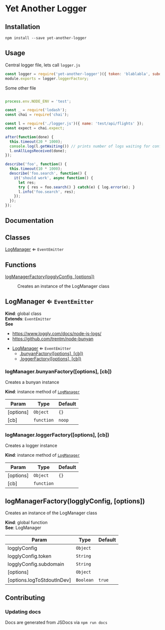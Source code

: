 # Yet Another Logger

## Installation

```
npm install --save yet-another-logger
```

## Usage

Central logger file, lets call `logger.js`


```javascript
const logger = require('yet-another-logger')({ token: 'blablabla', subdomain: 'bla' });
module.exports = logger.loggerFactory;
```
Some other file


```javascript

process.env.NODE_ENV = 'test';

const _ = require('lodash');
const chai = require('chai');

const l = require('./logger.js')({ name: 'test/api/flights' });
const expect = chai.expect;

after(function(done) {
  this.timeout(20 * 1000);
  console.log(l.getWaiting()) // prints number of logs waiting for confirmation from loggly
  l.onAllLogsReceived(done);
});

describe('foo', function() {
  this.timeout(10 * 1000);
  describe('foo.search', function() {
    it('should work', async function() {
      let res;
      try { res = foo.search() } catch(e) { log.error(e); }
      l.info('foo.search', res);
    });
  });
});
```
## Documentation

## Classes

<dl>
<dt><a href="#LogManager">LogManager</a> ⇐ <code>EventEmitter</code></dt>
<dd></dd>
</dl>

## Functions

<dl>
<dt><a href="#logManagerFactory">logManagerFactory(logglyConfig, [options])</a></dt>
<dd><p>Creates an instance of the LogManager class</p>
</dd>
</dl>

<a name="LogManager"></a>

## LogManager ⇐ <code>EventEmitter</code>
**Kind**: global class  
**Extends**: <code>EventEmitter</code>  
**See**

- https://www.loggly.com/docs/node-js-logs/
- https://github.com/trentm/node-bunyan


* [LogManager](#LogManager) ⇐ <code>EventEmitter</code>
    * [.bunyanFactory([options], [cb])](#LogManager+bunyanFactory)
    * [.loggerFactory([options], [cb])](#LogManager+loggerFactory)

<a name="LogManager+bunyanFactory"></a>

### logManager.bunyanFactory([options], [cb])
Creates a bunyan instance

**Kind**: instance method of [<code>LogManager</code>](#LogManager)  

| Param | Type | Default |
| --- | --- | --- |
| [options] | <code>Object</code> | <code>{}</code> | 
| [cb] | <code>function</code> | <code>noop</code> | 

<a name="LogManager+loggerFactory"></a>

### logManager.loggerFactory([options], [cb])
Creates a logger instance

**Kind**: instance method of [<code>LogManager</code>](#LogManager)  

| Param | Type | Default |
| --- | --- | --- |
| [options] | <code>Object</code> | <code>{}</code> | 
| [cb] | <code>function</code> | <code></code> | 

<a name="logManagerFactory"></a>

## logManagerFactory(logglyConfig, [options])
Creates an instance of the LogManager class

**Kind**: global function  
**See**: LogManager  

| Param | Type | Default |
| --- | --- | --- |
| logglyConfig | <code>Object</code> |  | 
| logglyConfig.token | <code>String</code> |  | 
| logglyConfig.subdomain | <code>String</code> |  | 
| [options] | <code>Object</code> |  | 
| [options.logToStdoutInDev] | <code>Boolean</code> | <code>true</code> | 


## Contributing

### Updating docs
Docs are generated from JSDocs via `npm run docs`

